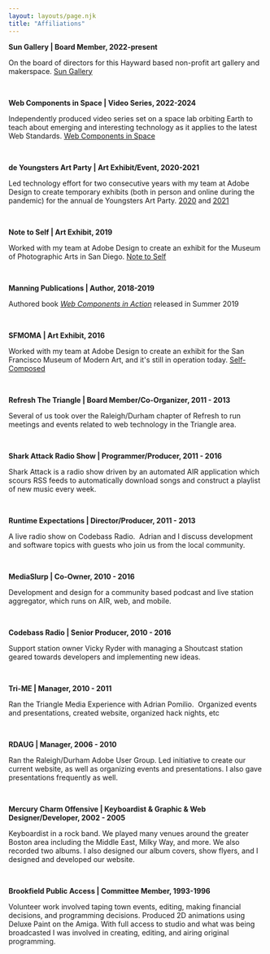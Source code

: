 ```yaml
---
layout: layouts/page.njk
title: "Affiliations"
---
```


**Sun Gallery | Board Member, 2022-present**

On the board of directors for this Hayward based non-profit art gallery and makerspace. [Sun Gallery](http://sungallery.org)

 

**Web Components in Space | Video Series, 2022-2024**

Independently produced video series set on a space lab orbiting Earth to teach about emerging and interesting technology as it applies to the latest Web Standards. [Web Components in Space](http://webcomponents.space)

 

**de Youngsters Art Party | Art Exhibit/Event, 2020-2021**

Led technology effort for two consecutive years with my team at Adobe Design to create temporary exhibits (both in person and online during the pandemic) for the annual de Youngsters Art Party. [2020](https://business.adobe.com/blog/the-latest/adobe-superheroes-make-magic-at-the-de-youngsters-art-party) and [2021](https://deyoung.famsf.org/art-party-2021)

 

**Note to Self | Art Exhibit, 2019**

Worked with my team at Adobe Design to create an exhibit for the Museum of Photographic Arts in San Diego. [Note to Self](https://blog.adobe.com/en/publish/2019/02/01/visualizing-the-invisible)

 

**Manning Publications | Author, 2018-2019**

Authored book [_Web Components in Action_](https://www.manning.com/books/web-components-in-action) released in Summer 2019

 

**SFMOMA | Art Exhibit, 2016**

Worked with my team at Adobe Design to create an exhibit for the San Francisco Museum of Modern Art, and it's still in operation today. [Self-Composed](https://www.sfmoma.org/read/on-collaboration-sfmoma-adobe-rethink-selfie)

 

**Refresh The Triangle | Board Member/Co-Organizer, 2011 - 2013**

Several of us took over the Raleigh/Durham chapter of Refresh to run meetings and events related to web technology in the Triangle area.

 

**Shark Attack Radio Show | Programmer/Producer, 2011 - 2016**

Shark Attack is a radio show driven by an automated AIR application which scours RSS feeds to automatically download songs and construct a playlist of new music every week.

 

**Runtime Expectations | Director/Producer, 2011 - 2013**

A live radio show on Codebass Radio.  Adrian and I discuss development and software topics with guests who join us from the local community.

 

**MediaSlurp | Co-Owner, 2010 - 2016**

Development and design for a community based podcast and live station aggregator, which runs on AIR, web, and mobile.

 

**Codebass Radio | Senior Producer, 2010 - 2016**

Support station owner Vicky Ryder with managing a Shoutcast station geared towards developers and implementing new ideas.

 

**Tri-ME | Manager, 2010 - 2011**

Ran the Triangle Media Experience with Adrian Pomilio.  Organized events and presentations, created website, organized hack nights, etc

 

**RDAUG | Manager, 2006 - 2010**

Ran the Raleigh/Durham Adobe User Group. Led initiative to create our current website, as well as organizing events and presentations. I also gave presentations frequently as well.

 

**Mercury Charm Offensive | Keyboardist & Graphic & Web Designer/Developer, 2002 - 2005**

Keyboardist in a rock band. We played many venues around the greater Boston area including the Middle East, Milky Way, and more. We also recorded two albums. I also designed our album covers, show flyers, and I designed and developed our website.

 

**Brookfield Public Access | Committee Member, 1993-1996**

Volunteer work involved taping town events, editing, making financial decisions, and programming decisions. Produced 2D animations using Deluxe Paint on the Amiga. With full access to studio and what was being broadcasted I was involved in creating, editing, and airing original programming.
